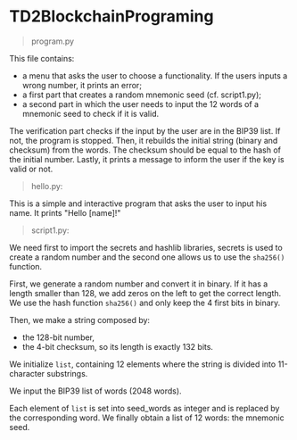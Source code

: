 # TD2BlockchainPrograming



> program.py

This file contains:
- a menu that asks the user to choose a functionality. If the users inputs a wrong number, it prints an error;
- a first part that creates a random mnemonic seed (cf. script1.py);
- a second part in which the user needs to input the 12 words of a mnemonic seed to check if it is valid.

The verification part checks if the input by the user are in the BIP39 list. If not, the program is stopped. 
Then, it rebuilds the initial string (binary and checksum) from the words. The checksum should be equal to the hash of the initial number.
Lastly, it prints a message to inform the user if the key is valid or not. 



> hello.py:

This is a simple and interactive program that asks the user to input his name.
It prints "Hello [name]!"


> script1.py:

We need first to import the secrets and hashlib libraries, secrets is used to create a random number and the second one allows us to use the `sha256()` function.

First, we generate a random number and convert it in binary. 
If it has a length smaller than 128, we add zeros on the left to get the correct length. 
We use the hash function `sha256()` and only keep the 4 first bits in binary.

Then, we make a string composed by:
- the 128-bit number,
- the 4-bit checksum, 
so its length is exactly 132 bits.

We initialize `list`, containing 12 elements where the string is divided into 11-character substrings.

We input the BIP39 list of words (2048 words).

Each element of `list` is set into seed_words as integer and is replaced by the corresponding word. 
We finally obtain a list of 12 words: the mnemonic seed.


